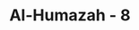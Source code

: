 ---
title: "Al-Humazah - 8"
no: 8
arabic_no: ٨
ayah: اِنَّهَا عَلَيْهِمْ مُّؤْصَدَةٌۙ
translation: "Sungguh, api itu ditutup rapat atas (diri) mereka,"
tafsir: "Dalam ayat ini, Allah mengungkapkan bahwa api tersebut berlapis-lapis mengelilingi mereka. Mereka tidak dikeluarkan daripadanya dan tidak pula mampu keluar sendiri. Dalam ayat lain, Allah berfirman:\n\nSetiap kali mereka hendak keluar darinya (neraka) karena tersiksa, mereka dikembalikan (lagi) ke dalamnya. (al-hajj/22: 22)"
---